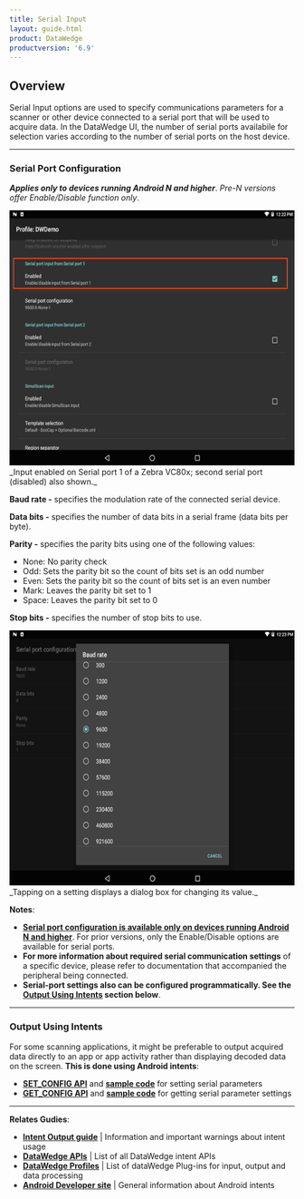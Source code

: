 ```yaml
---
title: Serial Input
layout: guide.html
product: DataWedge
productversion: '6.9'
---
```


## Overview

Serial Input options are used to specify communications parameters for a scanner or other device connected to a serial port that will be used to acquire data. In the DataWedge UI, the number of serial ports availabile for selection varies according to the number of serial ports on the host device.

<!-- 2/28/18- Removed per eng. 
**Note: DataWedge provides audio and other feedback to alert the user of scanning results and barcode type. See the [Scanner Parameters](#scanparams) section for more information**. 
 -->

-----

### Serial Port Configuration 
**_Applies only to devices running Android N and higher_**. _Pre-N versions offer Enable/Disable function only_.

<img style="height:450px" src="DW_serial_02.png"/>
_Input enabled on Serial port 1 of a Zebra VC80x; second serial port (disabled) also shown._
<br>


**Baud rate -** specifies the modulation rate of the connected serial device. 

**Data bits -** specifies the number of data bits in a serial frame (data bits per byte). 

**Parity -** specifies the parity bits using one of the following values: 

* None: No parity check
* Odd: Sets the parity bit so the count of bits set is an odd number
* Even: Sets the parity bit so the count of bits set is an even number
* Mark: Leaves the parity bit set to 1
* Space: Leaves the parity bit set to 0

**Stop bits -** specifies the number of stop bits to use.  

<img style="height:450px" src="DW_serial_04.png"/>
_Tapping on a setting displays a dialog box for changing its value._
<br>

**Notes**: 

* **<u>Serial port configuration is available only on devices running Android N and higher</u>**. For prior versions, only the Enable/Disable options are available for serial ports.
* **For more information about required serial communication settings** of a specific device, please refer to documentation that accompanied the peripheral being connected. 
* **Serial-port settings also can be configured programmatically. See the [Output Using Intents](#outputusingintents) section below**. 

-----

### Output Using Intents

For some scanning applications, it might be preferable to output acquired data directly to an app or app activity rather than displaying decoded data on the screen. **This is done using Android intents**:

* **[SET_CONFIG API](../../api/setconfig)** and **[sample code](../../api/setconfig/#setserialinputconfiguration)** for setting serial parameters
* **[GET_CONFIG API](../../api/getconfig)** and **[sample code](../../api/getconfig/#getserialinputconfig)** for getting serial parameter settings

-----

**Relates Gudies**:
* **[Intent Output guide](../../output/intent)** | Information and important warnings about intent usage
* **[DataWedge APIs](../../api)** | List of all DataWedge intent APIs
* **[DataWedge Profiles](../../profiles)** | List of dataWedge Plug-ins for input, output and data processing
* **[Android Developer site](https://developer.android.com/guide/components/intents-filters.html)** | General information about Android intents 

